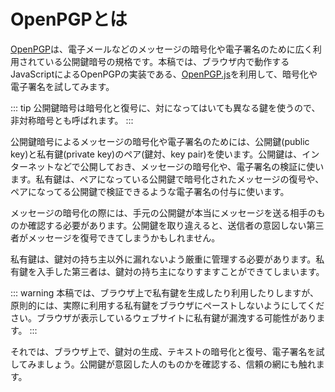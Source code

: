 # OpenPGPとは
[OpenPGP](https://www.openpgp.org/)は、電子メールなどのメッセージの暗号化や電子署名のために広く利用されている公開鍵暗号の規格です。本稿では、ブラウザ内で動作するJavaScriptによるOpenPGPの実装である、[OpenPGP.js](https://openpgpjs.org/)を利用して、暗号化や電子署名を試してみます。

::: tip
公開鍵暗号は暗号化と復号に、対になってはいても異なる鍵を使うので、非対称暗号とも呼ばれます。
:::

公開鍵暗号によるメッセージの暗号化や電子署名のためには、公開鍵(public key)と私有鍵(private key)のペア(鍵対、key pair)を使います。公開鍵は、インターネットなどで公開しておき、メッセージの暗号化や、電子署名の検証に使います。私有鍵は、ペアになっている公開鍵で暗号化されたメッセージの復号や、ペアになってる公開鍵で検証できるような電子署名の付与に使います。

メッセージの暗号化の際には、手元の公開鍵が本当にメッセージを送る相手のものか確認する必要があります。公開鍵を取り違えると、送信者の意図しない第三者がメッセージを復号できてしまうかもしれません。

私有鍵は、鍵対の持ち主以外に漏れないよう厳重に管理する必要があります。私有鍵を入手した第三者は、鍵対の持ち主になりすますことができてしまいます。

::: warning
本稿では、ブラウザ上で私有鍵を生成したり利用したりしますが、原則的には、実際に利用する私有鍵をブラウザにペーストしないようにしてください。ブラウザが表示しているウェブサイトに私有鍵が漏洩する可能性があります。
:::

それでは、ブラウザ上で、鍵対の生成、テキストの暗号化と復号、電子署名を試してみましょう。公開鍵が意図した人のものかを確認する、信頼の網にも触れます。

